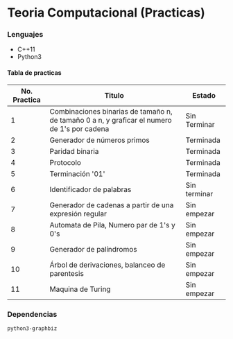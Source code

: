 # Teoria Computacional (Practicas)

### Lenguajes
- C++11
- Python3



#### Tabla de practicas 
| No. Practica | Titulo | Estado |
| ------ | ------ | ----- |
|1|Combinaciones binarias de tamaño n, de tamaño 0 a n, y graficar el numero de 1's por cadena|Sin Terminar|
|2|Generador de números primos|Terminada|
|3|Paridad binaria|Terminada|
|4|Protocolo| Terminada|
|5|Terminación '01'|Terminada|
|6|Identificador de palabras|Sin terminar|
|7|Generador de cadenas a partir de una expresión regular|Sin empezar|
|8|Automata de Pila, Numero par de 1's y 0's|Sin empezar|
|9|Generador de palíndromos|Sin empezar|
|10|Árbol de derivaciones, balanceo de parentesis|Sin empezar|
|11|Maquina de Turing|Sin empezar|

### Dependencias
```sh
python3-graphbiz
```